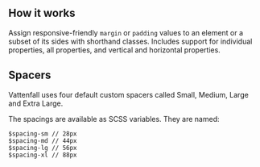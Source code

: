 ## How it works

Assign responsive-friendly `margin` or `padding` values to an element or a subset of its sides with shorthand classes. Includes support for individual properties, all properties, and vertical and horizontal properties.

## Spacers

Vattenfall uses four default custom spacers called Small, Medium, Large and Extra Large.

The spacings are available as SCSS variables. They are named:

```
$spacing-sm // 28px
$spacing-md // 44px
$spacing-lg // 56px
$spacing-xl // 88px
```
